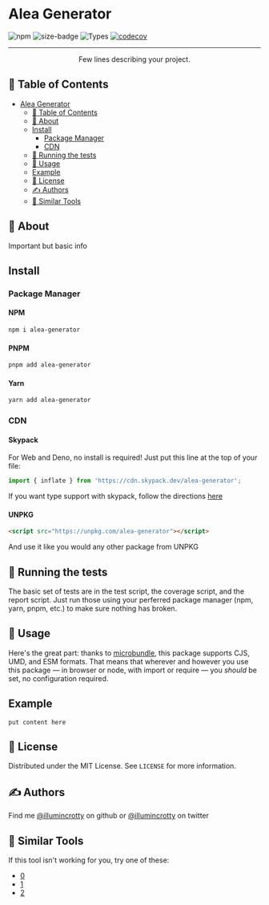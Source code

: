 # Alea Generator

<!-- Shields -->

![npm](https://img.shields.io/npm/l/alea-generator)
![size-badge](https://img.badgesize.io/https:/unpkg.com/alea-generator/dist/TODO?compression=brotli)
![Types](https://badgen.net/npm/types/alea-generator)
[![codecov](https://codecov.io/gh/illumincrotty/alea-generator/branch/main/graph/badge.svg?token=W17SYOVM6T)](https://codecov.io/gh/illumincrotty/alea-generator)

</div>

---

<p align="center"> Few lines describing your project. </p>

## 📝 Table of Contents

- [Alea Generator](#alea-generator)
  - [📝 Table of Contents](#-table-of-contents)
  - [🧐 About](#-about)
  - [Install](#install)
    - [Package Manager](#package-manager)
    - [CDN](#cdn)
  - [🔧 Running the tests](#-running-the-tests)
  - [🎈 Usage](#-usage)
  - [Example](#example)
  - [📃 License](#-license)
  - [✍️ Authors](#️-authors)
  - [🔨 Similar Tools](#-similar-tools)

## 🧐 About

Important but basic info

## Install

### Package Manager

#### NPM <!-- omit in TOC -->

```sh
npm i alea-generator
```

#### PNPM <!-- omit in TOC -->

```sh
pnpm add alea-generator
```

#### Yarn <!-- omit in TOC -->

```sh
yarn add alea-generator
```

### CDN

#### Skypack <!-- omit in TOC -->

For Web and Deno, no install is required! Just put this line at the top of your file:

```typescript
import { inflate } from 'https://cdn.skypack.dev/alea-generator';
```

If you want type support with skypack, follow the directions [here]('https://docs.skypack.dev/skypack-cdn/code/javascript#using-skypack-urls-in-typescript')

#### UNPKG <!-- omit in TOC -->

```html
<script src="https://unpkg.com/alea-generator"></script>
```

And use it like you would any other package from UNPKG

## 🔧 Running the tests

The basic set of tests are in the test script, the coverage script, and the report script. Just run those using your perferred package manager (npm, yarn, pnpm, etc.) to make sure nothing has broken.

## 🎈 Usage

Here's the great part: thanks to [microbundle](https://github.com/developit/microbundle), this package supports CJS, UMD, and ESM formats.
That means that wherever and however you use this package — in browser or node, with import or require — you _should_ be set, no configuration required.

<!-- TODO -->

## Example

<!-- TODO -->

```code
put content here
```

<!-- LICENSE -->

## 📃 License

Distributed under the MIT License. See `LICENSE` for more information.

## ✍️ Authors

Find me [@illumincrotty](https://github.com/illumincrotty) on github or [@illumincrotty](https://twitter.com/illumincrotty) on twitter

## 🔨 Similar Tools

If this tool isn't working for you, try one of these:

<!-- TODO -->

-   [0]("_blank")
-   [1]("_blank")
-   [2]("_blank")

